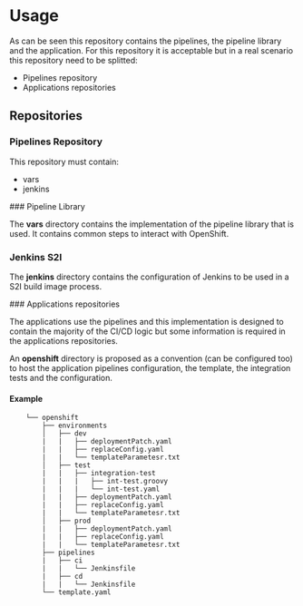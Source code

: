 # Usage

As can be seen this repository contains the pipelines, the pipeline library and the application. For this repository it is acceptable but in a real scenario this repository need to be splitted:

* Pipelines repository
* Applications repositories

## Repositories

### Pipelines Repository

This repository must contain:

* vars
* jenkins

### Pipeline Library

The **vars** directory contains the implementation of the pipeline library that is used. It contains common steps to interact with OpenShift.

### Jenkins S2I

The **jenkins** directory contains the configuration of Jenkins to be used in a S2I build image process.

### Applications repositories

The applications use the pipelines and this implementation is designed to contain the majority of the CI/CD logic but some information is required in the applications repositories. 

An **openshift** directory is proposed as a convention (can be configured too) to host the application pipelines configuration, the template, the integration tests and the configuration.

#### Example

```
    └── openshift
        ├── environments
        │   ├── dev
        |   |   ├── deploymentPatch.yaml
        |   |   ├── replaceConfig.yaml
        |   |   └── templateParametesr.txt 
        │   ├── test
        |   |   ├── integration-test
        |   |   |   ├── int-test.groovy
        |   |   |   └── int-test.yaml
        |   |   ├── deploymentPatch.yaml
        |   |   ├── replaceConfig.yaml
        |   |   └── templateParametesr.txt 
        │   ├── prod
        |   |   ├── deploymentPatch.yaml
        |   |   ├── replaceConfig.yaml
        |   |   └── templateParametesr.txt
        ├── pipelines
        |   ├── ci
        |   |   └── Jenkinsfile
        |   ├── cd
        |   |   └── Jenkinsfile
        └── template.yaml
```      